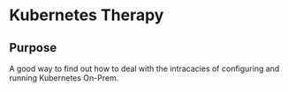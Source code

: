 # Kubernetes Therapy

## Purpose
A good way to find out how to deal with the intracacies of configuring and running Kubernetes On-Prem.


